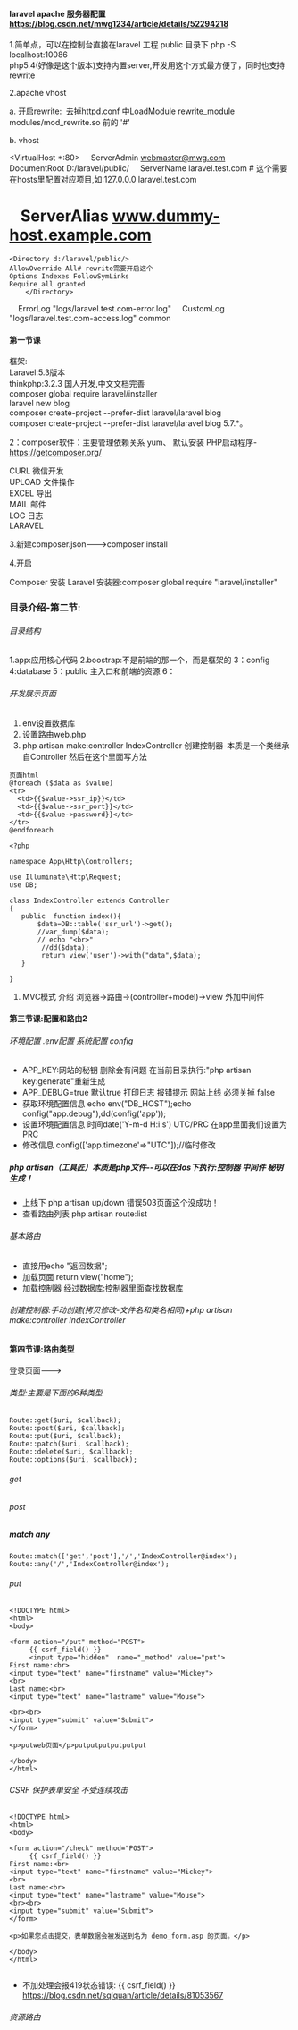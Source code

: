 #### laravel apache 服务器配置 https://blog.csdn.net/mwg1234/article/details/52294218

1.简单点，可以在控制台直接在laravel 工程 public 目录下 php -S localhost:10086   
php5.4(好像是这个版本)支持内置server,开发用这个方式最方便了，同时也支持rewrite
 
2.apache vhost

a. 开启rewrite:  去掉httpd.conf 中LoadModule rewrite_module modules/mod_rewrite.so 前的 '#'

b. vhost

<VirtualHost *:80>
    ServerAdmin webmaster@mwg.com
    DocumentRoot D:/laravel/public/
    ServerName laravel.test.com # 这个需要在hosts里配置对应项目,如:127.0.0.0 laravel.test.com
#    ServerAlias www.dummy-host.example.com


```
<Directory d:/laravel/public/>  
AllowOverride All# rewrite需要开启这个
Options Indexes FollowSymLinks
Require all granted  
    </Directory>  
```

    ErrorLog "logs/laravel.test.com-error.log"
    CustomLog "logs/laravel.test.com-access.log" common
</VirtualHost>

#### 第一节课
框架:  
Laravel:5.3版本  
thinkphp:3.2.3 国人开发,中文文档完善  
composer global require laravel/installer  
laravel new blog  
composer create-project --prefer-dist laravel/laravel blog  
composer create-project --prefer-dist laravel/laravel blog 5.7.*。  


2：composer软件：主要管理依赖关系 yum、 默认安装 PHP启动程序-  
https://getcomposer.org/  

CURL 微信开发  
UPLOAD 文件操作  
EXCEL 导出  
MAIL 邮件  
LOG  日志  
LARAVEL   

3.新建composer.json--->composer install

4.开启

 Composer 安装 Laravel 安装器:composer global require "laravel/installer"
 
 
 
 ### 目录介绍-第二节:
###### 目录结构
1.app:应用核心代码
2.boostrap:不是前端的那一个，而是框架的
3：config
4:database 
5：public 主入口和前端的资源
6：

###### 开发展示页面
1. env设置数据库
2. 设置路由web.php 
3. php artisan make:controller IndexController 创建控制器-本质是一个类继承自Controller 然后在这个里面写方法  

```
页面html
@foreach ($data as $value)
<tr>
  <td>{{$value->ssr_ip}}</td>
  <td>{{$value->ssr_port}}</td>
  <td>{{$value->password}}</td>
</tr>
@endforeach
```


```
<?php

namespace App\Http\Controllers;

use Illuminate\Http\Request;
use DB;

class IndexController extends Controller
{
   public  function index(){
   	   $data=DB::table('ssr_url')->get();
	   //var_dump($data);
	   // echo "<br>"
	    //dd($data);
		return view('user')->with("data",$data);
   }

}
```

1. MVC模式 介绍  浏览器->路由->(controller+model)->view  外加中间件


#### 第三节课:配置和路由2
######  环境配置 .env配置 系统配置 config
* APP_KEY:网站的秘钥  删除会有问题 在当前目录执行:"php artisan key:generate"重新生成
* APP_DEBUG=true  默认true  打印日志 报错提示 网站上线 必须关掉 false
* 获取环境配置信息 echo env("DB_HOST");echo config("app.debug"),dd(config('app'));
* 设置环境配置信息 时间date('Y-m-d H:i:s') UTC/PRC 在app里面我们设置为PRC  
* 修改信息 config(['app.timezone'=>"UTC"]);//临时修改
##### php artisan（工具匠）本质是php文件--可以在dos下执行:控制器 中间件 秘钥生成！
* 上线下  php artisan up/down  错误503页面这个没成功！
* 查看路由列表 php artisan route:list

######  基本路由
* 直接用echo "返回数据";
* 加载页面 return view("home");
* 加载控制器 经过数据库:控制器里面查找数据库

######  创建控制器:手动创建(拷贝修改-文件名和类名相同)+php artisan make:controller IndexController

#### 第四节课:路由类型
登录页面--->


###### 类型:主要是下面的6种类型
```
Route::get($uri, $callback);
Route::post($uri, $callback);
Route::put($uri, $callback);
Route::patch($uri, $callback);
Route::delete($uri, $callback);
Route::options($uri, $callback);
```

###### get 


###### post

##### match any
```
Route::match(['get','post'],'/','IndexController@index');
Route::any('/','IndexController@index');
```


######  put
```
<!DOCTYPE html>
<html>
<body>

<form action="/put" method="POST">
	 {{ csrf_field() }}
	 <input type="hidden"  name="_method" value="put">
First name:<br>
<input type="text" name="firstname" value="Mickey">
<br>
Last name:<br>
<input type="text" name="lastname" value="Mouse">

<br><br>
<input type="submit" value="Submit">
</form> 

<p>putweb页面</p>putputputputputput

</body>
</html>
```

######  CSRF 保护表单安全 不受连续攻击
```
<!DOCTYPE html>
<html>
<body>

<form action="/check" method="POST">
	 {{ csrf_field() }}
First name:<br>
<input type="text" name="firstname" value="Mickey">
<br>
Last name:<br>
<input type="text" name="lastname" value="Mouse">
<br><br>
<input type="submit" value="Submit">
</form> 

<p>如果您点击提交，表单数据会被发送到名为 demo_form.asp 的页面。</p>

</body>
</html>


```
* 不加处理会报419状态错误:  {{ csrf_field() }} https://blog.csdn.net/sqlquan/article/details/81053567


###### 资源路由





 